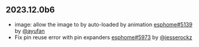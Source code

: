 ## 2023.12.0b6

- image: allow the image to by auto-loaded by animation [esphome#5139](https://github.com/esphome/esphome/pull/5139) by [@ayufan](https://github.com/ayufan)
- Fix pin reuse error with pin expanders [esphome#5973](https://github.com/esphome/esphome/pull/5973) by [@jesserockz](https://github.com/jesserockz)

